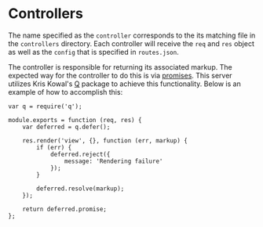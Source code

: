 # Controllers

The name specified as the `controller` corresponds to the its matching file in the `controllers` directory. Each controller will receive the `req` and `res` object as well as the `config` that is specified in `routes.json`.

The controller is responsible for returning its associated markup. The expected way for the controller to do this is via [promises](http://promises-aplus.github.io/promises-spec/). This server utilizes Kris Kowal's [Q](https://github.com/kriskowal/q) package to achieve this functionality. Below is an example of how to accomplish this:

    var q = require('q');
    
    module.exports = function (req, res) {
        var deferred = q.defer();
    
        res.render('view', {}, function (err, markup) {
            if (err) {
                deferred.reject({
                    message: 'Rendering failure'
                });
            }
    
            deferred.resolve(markup);
        });
    
        return deferred.promise;
    };
